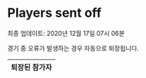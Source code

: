 # Players sent off
최종 업데이트: 2020년 12월 17일 07시 06분


경기 중 오류가 발생하는 경우 자동으로 퇴장됩니다.


| 퇴장된 참가자 |
|:---:|